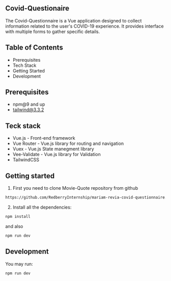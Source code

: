 
## Covid-Questionaire

The Covid-Questionnaire is a Vue application designed to collect information related to the user's COVID-19 experience. It provides interface with multiple forms to gather specific details. 

## Table of Contents
- Prerequisites
- Tech Stack
- Getting Started
- Development

## Prerequisites
- npm@9 and up
- tailwind@3.3.2


## Teck stack
- Vue.js - Front-end framework
- Vue Router - Vue.js library for routing and navigation
- Vuex - Vue.js State manegment library
- Vee-Validate - Vue.js library for Validation
- TailwindCSS



## Getting started
1. First you need to clone Movie-Quote repository from github
```bash
https://github.com/RedberryInternship/mariam-revia-covid-questionnaire.git
```
2. Install all the  dependencies:
```bash
npm install
```
and also 
```bash
npm run dev
```

## Development

You may run:
```bash
npm run dev
  ```
